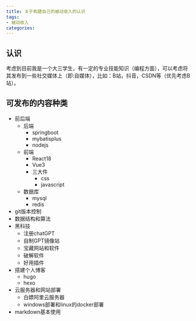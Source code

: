 ```yaml
---
title: 关于构建自己的被动收入的认识
tags: 
- 被动收入
categories: 
---
```

## 认识
考虑到目前我是一个大三学生，有一定的专业技能知识（编程方面），可以考虑将其发布到一些社交媒体上（即:自媒体），比如：B站，抖音，CSDN等（优先考虑B站）。
## 可发布的内容种类
- 前后端
  - 后端
    - springboot
    - mybatisplus
    - nodejs
  - 前端
    - React18
    - Vue3
    - 三大件
      - css
      - javascript
  - 数据库
    - mysql
    - redis
- git版本控制
- 数据结构和算法
- 黑科技
  - 注册chatGPT
  - 自制GPT镜像站
  - 宝藏网站和软件
  - 破解软件
  - 好用插件
- 搭建个人博客
  - hugo
  - hexo
- 云服务器和网站部署
  - 白嫖阿里云服务器
  - windows部署和linux的docker部署
- markdown基本使用
